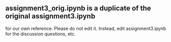 ## assignment3_orig.ipynb is a duplicate of the original assignment3.ipynb 
for our own reference. Please do not edit it. Instead, edit assignment3.ipynb for the discussion questions, etc.

